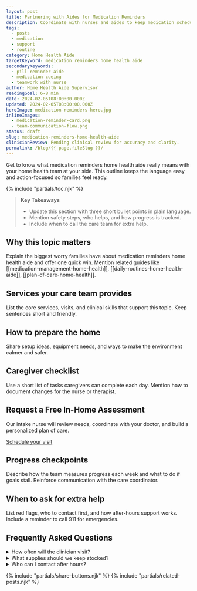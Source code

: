```yaml
---
layout: post
title: Partnering with Aides for Medication Reminders
description: Coordinate with nurses and aides to keep medication schedules on track without confusion.
tags:
  - posts
  - medication
  - support
  - routine
category: Home Health Aide
targetKeyword: medication reminders home health aide
secondaryKeywords:
  - pill reminder aide
  - medication cueing
  - teamwork with nurse
author: Home Health Aide Supervisor
readingGoal: 6-8 min
date: 2024-02-05T08:00:00.000Z
updated: 2024-02-05T08:00:00.000Z
heroImage: medication-reminders-hero.jpg
inlineImages:
  - medication-reminder-card.png
  - team-communication-flow.png
status: draft
slug: medication-reminders-home-health-aide
clinicianReview: Pending clinical review for accuracy and clarity.
permalink: /blog/{{ page.fileSlug }}/
---
```

Get to know what medication reminders home health aide really means with your home health team at your side. This outline keeps the language easy and action-focused so families feel ready.

<!--more-->

{% include "partials/toc.njk" %}

> **Key Takeaways**
> - Update this section with three short bullet points in plain language.
> - Mention safety steps, who helps, and how progress is tracked.
> - Include when to call the care team for extra help.

## Why this topic matters
Explain the biggest worry families have about medication reminders home health aide and offer one quick win. Mention related guides like [[medication-management-home-health]], [[daily-routines-home-health-aide]], [[plan-of-care-home-health]].

## Services your care team provides
List the core services, visits, and clinical skills that support this topic. Keep sentences short and friendly.

## How to prepare the home
Share setup ideas, equipment needs, and ways to make the environment calmer and safer.

## Caregiver checklist
Use a short list of tasks caregivers can complete each day. Mention how to document changes for the nurse or therapist.

<div class="cta-panel" role="complementary" aria-label="Free in-home assessment">
  <h2>Request a Free In-Home Assessment</h2>
  <p>Our intake nurse will review needs, coordinate with your doctor, and build a personalized plan of care.</p>
  <p><a class="button" href="/contact/">Schedule your visit</a></p>
</div>

## Progress checkpoints
Describe how the team measures progress each week and what to do if goals stall. Reinforce communication with the care coordinator.

## When to ask for extra help
List red flags, who to contact first, and how after-hours support works. Include a reminder to call 911 for emergencies.

## Frequently Asked Questions
<details>
  <summary>How often will the clinician visit?</summary>
  <p>Give a ballpark visit frequency and note that the care plan may change based on progress.</p>
</details>
<details>
  <summary>What supplies should we keep stocked?</summary>
  <p>List a few common items and explain how to request more through the agency or insurance.</p>
</details>
<details>
  <summary>Who can I contact after hours?</summary>
  <p>Explain the on-call nurse or therapist process and set expectations for emergency care.</p>
</details>

{% include "partials/share-buttons.njk" %}
{% include "partials/related-posts.njk" %}

